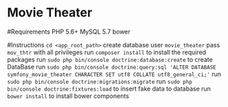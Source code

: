 Movie Theater
=============

#Requirements
        PHP 5.6+
        MySQL  5.7
        bower

#Instructions
        `cd <app_root_path>`
        create database user `movie_theater` pass `mov_thtr` with all privileges
        run `composer install` to install the required packages
        run `sudo php bin/console doctrine:database:create` to create DataBase
        run `sudo php bin/console doctrine:query:sql 'ALTER DATABASE symfony_movie_theater CHARACTER SET utf8 COLLATE utf8_general_ci;'`
        run `sudo php bin/console doctrine:migrations:migrate`
        run `sudo php bin/console doctrine:fixtures:load` to insert fake data to database
        run `bower install` to install bower components